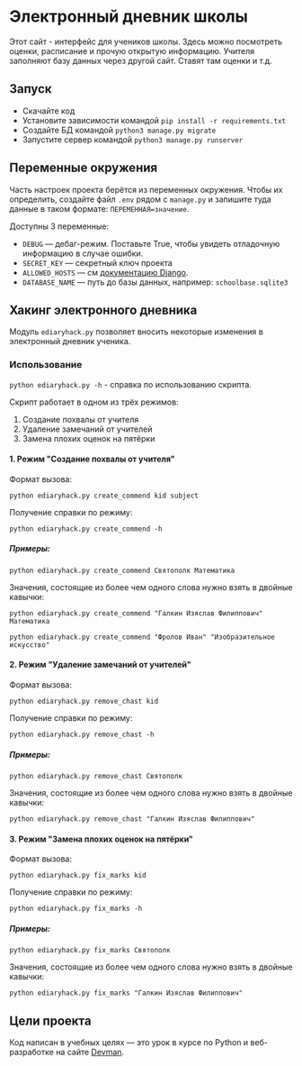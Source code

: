 # Электронный дневник школы

Этот сайт - интерфейс для учеников школы. Здесь можно посмотреть оценки, расписание и прочую открытую информацию. Учителя заполняют базу данных через другой сайт. Ставят там оценки и т.д.

## Запуск

- Скачайте код
- Установите зависимости командой `pip install -r requirements.txt`
- Создайте БД командой `python3 manage.py migrate`
- Запустите сервер командой `python3 manage.py runserver`

## Переменные окружения

Часть настроек проекта берётся из переменных окружения. Чтобы их определить, создайте файл `.env` рядом с `manage.py` и запишите туда данные в таком формате: `ПЕРЕМЕННАЯ=значение`.

Доступны 3 переменные:
- `DEBUG` — дебаг-режим. Поставьте True, чтобы увидеть отладочную информацию в случае ошибки.
- `SECRET_KEY` — секретный ключ проекта
- `ALLOWED_HOSTS` — см [документацию Django](https://docs.djangoproject.com/en/3.1/ref/settings/#allowed-hosts).
- `DATABASE_NAME` — путь до базы данных, например: `schoolbase.sqlite3`

## Хакинг электронного дневника
Модуль `ediaryhack.py` позволяет вносить некоторые изменения в электронный дневник ученика. 

### Использование
`python ediaryhack.py -h` - справка по использованию скрипта.

Скрипт работает в одном из трёх режимов:
 1. Создание похвалы от учителя
 2. Удаление замечаний от учителей
 3. Замена плохих оценок на пятёрки

#### 1. Режим "Создание похвалы от учителя"
Формат вызова:

`python ediaryhack.py create_commend kid subject`

Получение справки по режиму:

`python ediaryhack.py create_commend -h`

##### Примеры:

`python ediaryhack.py create_commend Святополк Математика`

Значения, состоящие из более чем одного слова нужно взять в двойные кавычки:

`python ediaryhack.py create_commend "Галкин Изяслав Филиппович" Математика`

`python ediaryhack.py create_commend "Фролов Иван" "Изобразительное искусство"`

#### 2. Режим "Удаление замечаний от учителей"
Формат вызова:

`python ediaryhack.py remove_chast kid`

Получение справки по режиму:

`python ediaryhack.py remove_chast -h`

##### Примеры:

`python ediaryhack.py remove_chast Святополк`

Значения, состоящие из более чем одного слова нужно взять в двойные кавычки:

`python ediaryhack.py remove_chast "Галкин Изяслав Филиппович"`

#### 3. Режим "Замена плохих оценок на пятёрки"
Формат вызова:

`python ediaryhack.py fix_marks kid`

Получение справки по режиму:

`python ediaryhack.py fix_marks -h`

##### Примеры:

`python ediaryhack.py fix_marks Святополк`

Значения, состоящие из более чем одного слова нужно взять в двойные кавычки:

`python ediaryhack.py fix_marks "Галкин Изяслав Филиппович"`

## Цели проекта

Код написан в учебных целях — это урок в курсе по Python и веб-разработке на сайте [Devman](https://dvmn.org).
